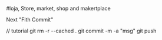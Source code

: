 #loja, Store, market, shop and makertplace

Next "Fith Commit"

// tutorial
git rm -r --cached .
git commit -m -a "msg"
git push
